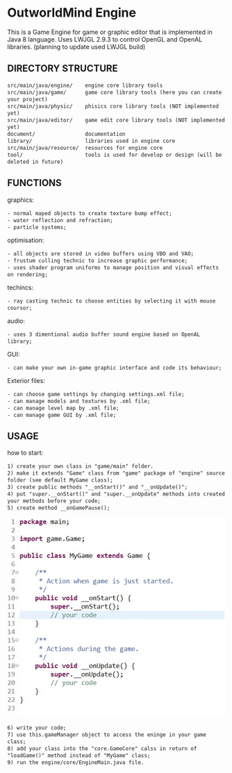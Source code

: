 # OutworldMind Engine
This is a Game Engine for game or graphic editor that is implemented in Java 8 language. 
Uses LWJGL 2.9.3 to control OpenGL and OpenAL libraries.
(planning to update used LWJGL build) 

DIRECTORY STRUCTURE
----------
```
src/main/java/engine/    engine core library tools
src/main/java/game/      game core library tools (here you can create your project)
src/main/java/physic/    phisics core library tools (NOT implemented yet)
src/main/java/editor/    game edit core library tools (NOT implemented yet)
document/                documentation
library/                 libraries used in engine core
src/main/java/resource/  resources for engine core
tool/                    tools is used for develop or design (will be deleted in future)
```

FUNCTIONS
----------
graphics:
```
- normal maped objects to create texture bump effect;
- water reflection and refraction;
- particle systems;
```
optimisation:
```
- all objects are stored in video buffers using VBO and VAO;
- frustum culling technic to increase graphic performance;
- uses shader program uniforms to manage position and visual effects on rendering;
```
techincs:
```
- ray casting technic to choose entities by selecting it with mouse coursor;
```
audio:
```
- uses 3 dimentional audio buffer sound engine based on OpenAL library;
```
GUI:
```
- can make your own in-game graphic interface and code its behaviour;
```
Exterior files:
```
- can choose game settings by changing settings.xml file;
- can manage models and textures by .xml file;
- can manage level map by .xml file;
- can manage game GUI by .xml file;
```

USAGE
----------
how to start:
```
1) create your own class in "game/main" folder.
2) make it extends "Game" class from "game" package of "engine" source folder (see default MyGame class);
3) create public methods "__onStart()" and "__onUpdate()";
4) put "super.__onStart()" and "super.__onUpdate" methods into created your methods before your code;
5) create method __onGamePause();
```
![MyGame](https://github.com/homelleon/GameEngine/blob/master/src/main/java/resource/other/myGame.jpg "MyGame example")
```
6) write your code;
7) use this.gameManager object to access the eninge in your game class;
8) add your class into the "core.GameCore" calss in return of "loadGame()" method instead of "MyGame" class;
9) run the engine/core/EngineMain.java file.
```
